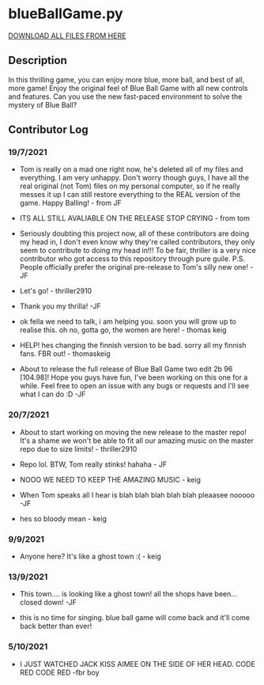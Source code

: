 # blueBallGame.py

[DOWNLOAD ALL FILES FROM HERE](https://github.com/JapaneseFrog/blue-ball-game/releases)

## Description
In this thrilling game, you can enjoy more blue, more ball, and best of all, more game! Enjoy the original feel of Blue Ball Game with all new controls and features. Can you use the new fast-paced environment to solve the mystery of Blue Ball?

## Contributor Log
### 19/7/2021
- Tom is really on a mad one right now, he's deleted all of my files and everything. I am very unhappy. Don't worry though guys, I have all the real original (not Tom) files on my personal computer, so if he really messes it up I can still restore everything to the REAL version of the game. Happy Balling! - from JF

- ITS ALL STILL AVALIABLE ON THE RELEASE STOP CRYING - from tom

- Seriously doubting this project now, all of these contributors are doing my head in, I don't even know why they're called contributors, they only seem to contribute to doing my head in!!! To be fair, thriller is a very nice contributor who got access to this repository through pure guile. P.S. People officially prefer the original pre-release to Tom's silly new one! -JF

- Let's go! - thriller2910

- Thank you my thrilla! -JF

- ok fella we need to talk, i am helping you. soon you will grow up to realise this. oh no, gotta go, the women are here! - thomas keig

- HELP! hes changing the finnish version to be bad. sorry all my finnish fans. FBR out! - thomaskeig

- About to release the full release of Blue Ball Game two edit 2b 96 [104.98]! Hope you guys have fun, I've been working on this one for a while. Feel free to open an issue with any bugs or requests and I'll see what I can do :D -JF

### 20/7/2021
- About to start working on moving the new release to the master repo! It's a shame we won't be able to fit all our amazing music on the master repo due to size limits! - thriller2910

- Repo lol. BTW, Tom really stinks! hahaha - JF

- NOOO WE NEED TO KEEP THE AMAZING MUSIC - keig

- When Tom speaks all I hear is blah blah blah blah blah pleaasee nooooo -JF

- hes so bloody mean - keig

### 9/9/2021
- Anyone here? It's like a ghost town :( - keig

### 13/9/2021
- This town.... is looking like a ghost town! all the shops have been... closed down! -JF

- this is no time for singing. blue ball game will come back and it'll come back better than ever!

### 5/10/2021
- I JUST WATCHED JACK KISS AIMEE ON THE SIDE OF HER HEAD. CODE RED CODE RED -fbr boy
